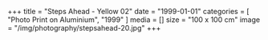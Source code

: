 +++
title = "Steps Ahead - Yellow 02"
date = "1999-01-01"
categories = [ "Photo Print on Aluminium", "1999" ]
media = []
size = "100 x 100 cm"
image = "/img/photography/stepsahead-20.jpg"
+++
